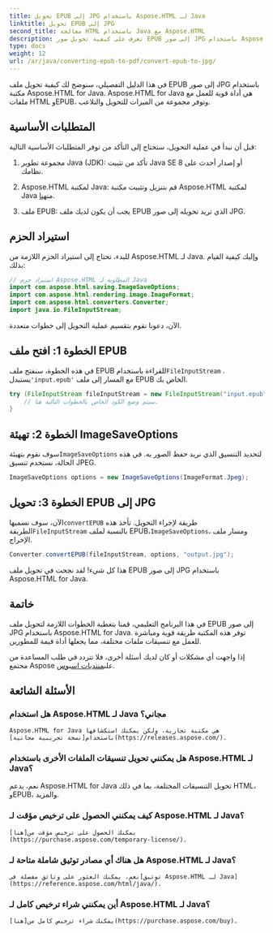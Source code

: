 ```yaml
---
title: تحويل EPUB إلى JPG باستخدام Aspose.HTML لـ Java
linktitle: تحويل EPUB إلى JPG
second_title: معالجة HTML باستخدام Java مع Aspose.HTML
description: تعرف على كيفية تحويل صور EPUB إلى صور JPG باستخدام Aspose.HTML for Java. اتبع دليلنا خطوة بخطوة لتحويل سلس.
type: docs
weight: 12
url: /ar/java/converting-epub-to-pdf/convert-epub-to-jpg/
---
```


في هذا الدليل التفصيلي، سنوضح لك كيفية تحويل ملف EPUB إلى صور JPG باستخدام مكتبة Aspose.HTML for Java. Aspose.HTML for Java هي أداة قوية للعمل مع ملفات HTML وEPUB، وتوفر مجموعة من الميزات للتحويل والتلاعب.

## المتطلبات الأساسية

قبل أن نبدأ في عملية التحويل، ستحتاج إلى التأكد من توفر المتطلبات الأساسية التالية:

1. مجموعة تطوير Java (JDK): تأكد من تثبيت Java SE 8 أو إصدار أحدث على نظامك.

2.  Aspose.HTML لمكتبة Java: قم بتنزيل وتثبيت مكتبة Aspose.HTML لمكتبة Java من[هنا](https://releases.aspose.com/html/java/).

3. ملف EPUB: يجب أن يكون لديك ملف EPUB الذي تريد تحويله إلى صور JPG.

## استيراد الحزم

للبدء، تحتاج إلى استيراد الحزم اللازمة من Aspose.HTML لـ Java. وإليك كيفية القيام بذلك:

```java
// استيراد حزم Aspose.HTML المطلوبة لـ Java
import com.aspose.html.saving.ImageSaveOptions;
import com.aspose.html.rendering.image.ImageFormat;
import com.aspose.html.converters.Converter;
import java.io.FileInputStream;
```

الآن، دعونا نقوم بتقسيم عملية التحويل إلى خطوات متعددة.

## الخطوة 1: افتح ملف EPUB

 في هذه الخطوة، سنفتح ملف EPUB للقراءة باستخدام`FileInputStream` . يستبدل`'input.epub'` مع المسار إلى ملف EPUB الخاص بك.

```java
try (FileInputStream fileInputStream = new FileInputStream("input.epub")) {
    // سيتم وضع الكود الخاص بالخطوات التالية هنا.
}
```

## الخطوة 2: تهيئة ImageSaveOptions

سوف نقوم بتهيئة`ImageSaveOptions` لتحديد التنسيق الذي نريد حفظ الصور به. في هذه الحالة، نستخدم تنسيق JPEG.

```java
ImageSaveOptions options = new ImageSaveOptions(ImageFormat.Jpeg);
```

## الخطوة 3: تحويل EPUB إلى JPG

 الآن، سوف نسميها`convertEPUB` طريقة لإجراء التحويل. تأخذ هذه الطريقة`FileInputStream` بالنسبة لملف EPUB،`ImageSaveOptions`، ومسار ملف الإخراج.

```java
Converter.convertEPUB(fileInputStream, options, "output.jpg");
```

هذا كل شيء! لقد نجحت في تحويل ملف EPUB إلى صور JPG باستخدام Aspose.HTML for Java.

## خاتمة

في هذا البرنامج التعليمي، قمنا بتغطية الخطوات اللازمة لتحويل ملف EPUB إلى صور JPG باستخدام Aspose.HTML for Java. توفر هذه المكتبة طريقة قوية ومباشرة للعمل مع تنسيقات ملفات مختلفة، مما يجعلها أداة قيمة للمطورين.

 إذا واجهت أي مشكلات أو كان لديك أسئلة أخرى، فلا تتردد في طلب المساعدة من مجتمع Aspose على[منتديات اسبوس](https://forum.aspose.com/).

## الأسئلة الشائعة

### هل استخدام Aspose.HTML لـ Java مجاني؟
    Aspose.HTML for Java هي مكتبة تجارية، ولكن يمكنك استكشافها باستخدام[نسخة تجريبية مجانية](https://releases.aspose.com/).

### هل يمكنني تحويل تنسيقات الملفات الأخرى باستخدام Aspose.HTML لـ Java؟
   نعم، يدعم Aspose.HTML for Java تحويل التنسيقات المختلفة، بما في ذلك HTML، وEPUB، والمزيد.

### كيف يمكنني الحصول على ترخيص مؤقت لـ Aspose.HTML لـ Java؟
    يمكنك الحصول على ترخيص مؤقت من[هنا](https://purchase.aspose.com/temporary-license/).

### هل هناك أي مصادر توثيق شاملة متاحة لـ Aspose.HTML لـ Java؟
    نعم، يمكنك العثور على وثائق مفصلة في[توثيق Aspose.HTML لـ Java](https://reference.aspose.com/html/java/).

### أين يمكنني شراء ترخيص كامل لـ Aspose.HTML لـ Java؟
    يمكنك شراء ترخيص كامل من[هنا](https://purchase.aspose.com/buy).

